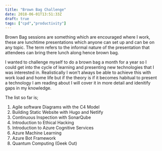 ```yaml
---
title: "Brown Bag Challenge"
date: 2018-06-01T13:51:33Z
draft: true
tags: ["cpd","productivity"]
---
```


Brown Bag sessions are something which are encouraged where I work, these are lunchtime presentations which anyone can set up and can be on any topic. The term refers to the informal nature of the presentation that attendees can bring there lunch along hence brown bag.

I wanted to challenge myself to do a brown bag a month for a year so I could get into the cycle of learning and presenting new technologies that I was interested in. Realistically I won't always be able to achieve this with work load and home life but if the theory is if it becomes habitual to present a technology I am reading about I will cover it in more detail and idenitify gaps in my knowledge.

The list so far is;

1. Agile software Diagrams with the C4 Model
2. Building Static Website with Hugo and Netlify
3. Continuous Inspection with SonarQube
4. Introduction to Ethical Hacking
5. Introduction to Azure Cognitive Services
6. Azure Machine Learning
7. Azure Bot Framework
8. Quantum Computing (Geek Out)

